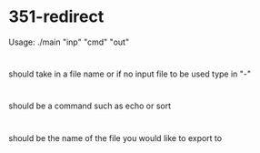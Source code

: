 # 351-redirect
Usage: ./main "inp" "cmd" "out"
# <inp>
should take in a file name or if no input file to be used type in "-"
# <cmd>
should be a command such as echo or sort
# <out>
should be the name of the file you would like to export to
